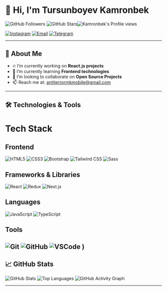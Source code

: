 # 👋 Hi, I'm Tursunboyev Kamronbek

![GitHub Followers](https://img.shields.io/github/followers/antiterror11?style=social) ![GitHub Stars](https://img.shields.io/github/stars/antiterror11?style=social)![Kamronbek's Profile views](https://komarev.com/ghpvc/?username=dasturchioka&color=lightgrey)

[![Instagram](https://img.shields.io/badge/Instagram-f542e0?style=for-the-badge&logo=instagram&logoColor=white)](https://www.instagram.com/tursunboev_k_) [![Email](https://img.shields.io/badge/Email-D14836?style=for-the-badge&logo=gmail&logoColor=white)](mailto:antiterrormkmobile@gmail.com) [![Telegram](https://img.shields.io/badge/Telegram-26A5E4?style=for-the-badge&logo=telegram&logoColor=white)](https://t.me/tursunobe_k) 

---

## 🚀 About Me
- 🔥 I’m currently working on **React.js projects**
- 🌱 I’m currently learning **Frontend technologies**
- 🤝 I’m looking to collaborate on **Open Source Projects**
- 📫 Reach me at: [antiterrormkmobile@gmail.com](mailto:antiterrormkmobile@gmail.com)

---

## 🛠️ Technologies & Tools

# Tech Stack

## Frontend
![HTML5](https://img.shields.io/badge/HTML5-E34F26?style=for-the-badge&logo=html5&logoColor=white)
![CSS3](https://img.shields.io/badge/CSS3-1572B6?style=for-the-badge&logo=css3&logoColor=white)
![Bootstrap](https://img.shields.io/badge/Bootstrap-7952B3?style=for-the-badge&logo=bootstrap&logoColor=white)
![Tailwind CSS](https://img.shields.io/badge/Tailwind_CSS-38B2AC?style=for-the-badge&logo=tailwind-css&logoColor=white)
![Sass](https://img.shields.io/badge/Sass-CC6699?style=for-the-badge&logo=sass&logoColor=white)


## Frameworks & Libraries  
![React](https://img.shields.io/badge/React-61DAFB?style=for-the-badge&logo=react&logoColor=black) 
![Redux](https://img.shields.io/badge/Redux-764ABC?style=for-the-badge&logo=redux&logoColor=white) 
![Next.js](https://img.shields.io/badge/Next.js-000000?style=for-the-badge&logo=nextdotjs&logoColor=white) 


## Languages
![JavaScript](https://img.shields.io/badge/JavaScript-F7DF1E?style=for-the-badge&logo=javascript&logoColor=black)
![TypeScript](https://img.shields.io/badge/TypeScript-007ACC?style=for-the-badge&logo=typescript&logoColor=white)

## Tools
![Git](https://img.shields.io/badge/Git-F05032?style=for-the-badge&logo=git&logoColor=white)
![GitHub](https://img.shields.io/badge/GitHub-181717?style=for-the-badge&logo=github&logoColor=white)
![VSCode](https://img.shields.io/badge/Visual_Studio_Code-0078D4?style=for-the-badge&logo=visual-studio-code&logoColor=white)
)
---

## 📈 GitHub Stats
![GitHub Stats](https://github-readme-stats.vercel.app/api?username=antiterror11&show_icons=true&theme=tokyonight)
![Top Languages](https://github-readme-stats.vercel.app/api/top-langs/?username=antiterror11&layout=compact&theme=tokyonight)
![GitHub Activity Graph](https://github-readme-activity-graph.vercel.app/graph?username=antiterror11&bg_color=0d1117&color=00aaff&line=0077ff&point=66ccff&area=true)


---

